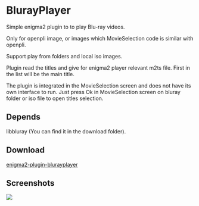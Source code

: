 BlurayPlayer
=========
Simple enigma2 plugin to to play Blu-ray videos.

Only for openpli image, or images which MovieSelection code is similar with openpli.

Support play from folders and local iso images.

Plugin read the titles and give for enigma2 player relevant m2ts file.
First in the list will be the main title.

The plugin is integrated in the MovieSelection screen and does not have its own interface to run.
Just press Ok in MovieSelection screen on bluray folder or iso file to open titles selection.

Depends
-------
libbluray (You can find it in the download folder).

Download
-------
[enigma2-plugin-blurayplayer](http://taapat.ho.ua/enigma2-plugin-blurayplayer/)

Screenshots
-------
![](https://cloud.githubusercontent.com/assets/1623947/13556345/f3fc00d2-e3df-11e5-845a-c509fd6ad9da.jpg)

